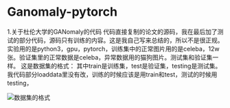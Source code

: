 # Ganomaly-pytorch
1.关于杜伦大学的GANomaly的代码
代码直接复制的论文的源码，我在最后加了测试的部分代码，源码只有训练的内容。这是我自己写来总结的，所以不是很正规。
实验用的是python3，gpu，pytorch，训练集中的正常图片用的是celeba，12w张。验证集里的正常数据是celeba，异常数据用的猫狗图片。测试集和验证集一样。
这是数据集的格式： 其中train是训练集，test是验证集，testing是测试集。我代码部分loaddata里没有改，训练的时候应该是用train和test，测试的时候用testing，


![数据集的格式](https://github.com/lcd111/Ganomaly-pytorch/blob/master/Ganomaly-pytorch/数据集的格式.png)
